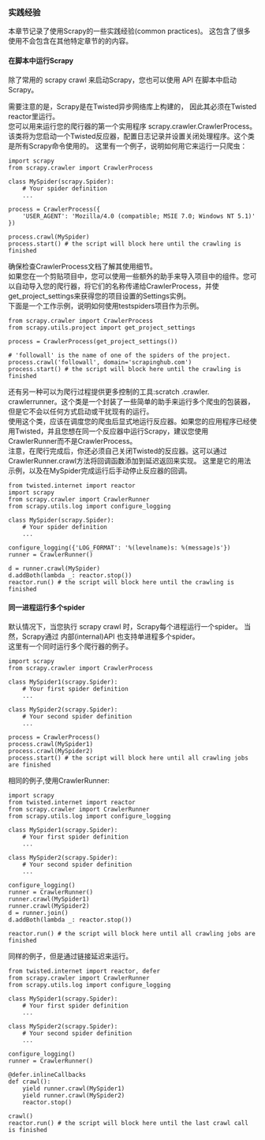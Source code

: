 ### 实践经验  
本章节记录了使用Scrapy的一些实践经验(common practices)。 这包含了很多使用不会包含在其他特定章节的的内容。  
#### 在脚本中运行Scrapy  
除了常用的 scrapy crawl 来启动Scrapy，您也可以使用 API 在脚本中启动Scrapy。

需要注意的是，Scrapy是在Twisted异步网络库上构建的， 因此其必须在Twisted reactor里运行。  
您可以用来运行您的爬行器的第一个实用程序 scrapy.crawler.CrawlerProcess。该类将为您启动一个Twisted反应器，配置日志记录并设置关闭处理程序。这个类是所有Scrapy命令使用的。
这里有一个例子，说明如何用它来运行一只爬虫： 

```
import scrapy
from scrapy.crawler import CrawlerProcess

class MySpider(scrapy.Spider):
    # Your spider definition
    ...

process = CrawlerProcess({
    'USER_AGENT': 'Mozilla/4.0 (compatible; MSIE 7.0; Windows NT 5.1)'
})

process.crawl(MySpider)
process.start() # the script will block here until the crawling is finished
```
确保检查CrawlerProcess文档了解其使用细节。  
如果您在一个剪贴项目中，您可以使用一些额外的助手来导入项目中的组件。您可以自动导入您的爬行器，将它们的名称传递给CrawlerProcess，并使get_project_settings来获得您的项目设置的Settings实例。  
下面是一个工作示例，说明如何使用testspiders项目作为示例。  

```
from scrapy.crawler import CrawlerProcess
from scrapy.utils.project import get_project_settings

process = CrawlerProcess(get_project_settings())

# 'followall' is the name of one of the spiders of the project.
process.crawl('followall', domain='scrapinghub.com')
process.start() # the script will block here until the crawling is finished
```
还有另一种可以为爬行过程提供更多控制的工具:scratch .crawler. crawlerrunner。这个类是一个封装了一些简单的助手来运行多个爬虫的包装器，但是它不会以任何方式启动或干扰现有的运行。  
使用这个类，应该在调度您的爬虫后显式地运行反应器。如果您的应用程序已经使用Twisted，并且您想在同一个反应器中运行Scrapy，建议您使用CrawlerRunner而不是CrawlerProcess。  
注意，在爬行完成后，你还必须自己关闭Twisted的反应器。这可以通过CrawlerRunner.crawl方法将回调函数添加到延迟返回来实现。
这里是它的用法示例，以及在MySpider完成运行后手动停止反应器的回调。  
```
from twisted.internet import reactor
import scrapy
from scrapy.crawler import CrawlerRunner
from scrapy.utils.log import configure_logging

class MySpider(scrapy.Spider):
    # Your spider definition
    ...

configure_logging({'LOG_FORMAT': '%(levelname)s: %(message)s'})
runner = CrawlerRunner()

d = runner.crawl(MySpider)
d.addBoth(lambda _: reactor.stop())
reactor.run() # the script will block here until the crawling is finished
```
#### 同一进程运行多个spider  
默认情况下，当您执行 scrapy crawl 时，Scrapy每个进程运行一个spider。 当然，Scrapy通过 内部(internal)API 也支持单进程多个spider。  
这里有一个同时运行多个爬行器的例子。  

```
import scrapy
from scrapy.crawler import CrawlerProcess

class MySpider1(scrapy.Spider):
    # Your first spider definition
    ...

class MySpider2(scrapy.Spider):
    # Your second spider definition
    ...

process = CrawlerProcess()
process.crawl(MySpider1)
process.crawl(MySpider2)
process.start() # the script will block here until all crawling jobs are finished
```
相同的例子,使用CrawlerRunner:

```
import scrapy
from twisted.internet import reactor
from scrapy.crawler import CrawlerRunner
from scrapy.utils.log import configure_logging

class MySpider1(scrapy.Spider):
    # Your first spider definition
    ...

class MySpider2(scrapy.Spider):
    # Your second spider definition
    ...

configure_logging()
runner = CrawlerRunner()
runner.crawl(MySpider1)
runner.crawl(MySpider2)
d = runner.join()
d.addBoth(lambda _: reactor.stop())

reactor.run() # the script will block here until all crawling jobs are finished
```
同样的例子，但是通过链接延迟来运行。

```
from twisted.internet import reactor, defer
from scrapy.crawler import CrawlerRunner
from scrapy.utils.log import configure_logging

class MySpider1(scrapy.Spider):
    # Your first spider definition
    ...

class MySpider2(scrapy.Spider):
    # Your second spider definition
    ...

configure_logging()
runner = CrawlerRunner()

@defer.inlineCallbacks
def crawl():
    yield runner.crawl(MySpider1)
    yield runner.crawl(MySpider2)
    reactor.stop()

crawl()
reactor.run() # the script will block here until the last crawl call is finished
```